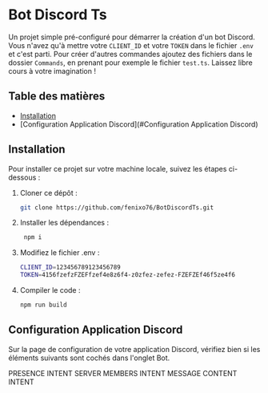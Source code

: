 # Bot Discord Ts

Un projet simple pré-configuré pour démarrer la création d'un bot Discord. Vous n'avez qu'à mettre votre `CLIENT_ID` et votre `TOKEN` dans le fichier `.env` et c'est parti. 
Pour créer d'autres commandes ajoutez des fichiers dans le dossier `Commands`, en prenant pour exemple le fichier `test.ts`. Laissez libre cours à votre imagination !

## Table des matières

- [Installation](#installation)
- [Configuration Application Discord](#Configuration Application Discord)


## Installation

Pour installer ce projet sur votre machine locale, suivez les étapes ci-dessous :

1. Cloner ce dépôt :
   ```bash
   git clone https://github.com/fenixo76/BotDiscordTs.git
   
2. Installer les dépendances :
   ```bash
    npm i

3. Modifiez le fichier .env :
   ```bash
   CLIENT_ID=123456789123456789
   TOKEN=4156fzefzFZEFfzef4e8z6f4-z0zfez-zefez-FZEFZEf46f5ze4f6

4. Compiler le code :
   ```bash
   npm run build
   
## Configuration Application Discord

Sur la page de configuration de votre application Discord, vérifiez bien si les éléments suivants sont cochés dans l'onglet Bot.

PRESENCE INTENT
SERVER MEMBERS INTENT
MESSAGE CONTENT INTENT
